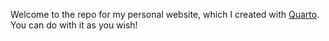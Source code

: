 Welcome to the repo for my personal website, which I created with [Quarto](https://quarto.org/). You can do with it as you wish!
